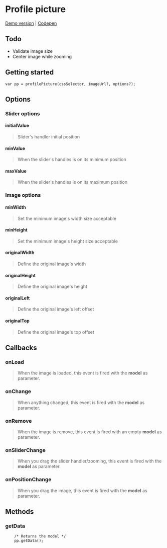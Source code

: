 # Profile picture

[Demo version](http://www.dsalvagni.com.br/profile-picture) | [Codepen](http://codepen.io/dsalvagni/pen/BLapab)

## Todo
* Validate image size
* Center image while zooming

## Getting started
```
var pp = profilePicture(cssSelector, imageUrl?, options?);
```

## Options

### Slider options

#### initialValue
> Slider's handler initial position

#### minValue
> When the slider's handles is on its minimum position

#### maxValue
> When the slider's handles is on its maximum position

### Image options

#### minWidth
> Set the minimum image's width size acceptable

#### minHeight
> Set the minimum image's height size acceptable

#### originalWidth
> Define the original image's width

#### originalHeight
> Define the original image's height

#### originalLeft
> Define the original image's left offset

#### originalTop
> Define the original image's top offset

## Callbacks

### onLoad
> When the image is loaded, this event is fired with the **model** as parameter.

### onChange
> When anything changed, this event is fired with the **model** as parameter.

### onRemove
> When the image is remove, this event is fired with an empty **model** as parameter.

### onSliderChange
> When you drag the slider handler/zooming, this event is fired with the **model** as parameter.

### onPositionChange
> When you drag the image, this event is fired with the **model** as parameter.

## Methods

### getData
```
    /* Returns the model */
    pp.getData();
```
